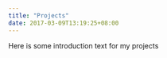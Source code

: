 ```yaml
---
title: "Projects"
date: 2017-03-09T13:19:25+08:00
---
```


Here is some introduction text for my projects

